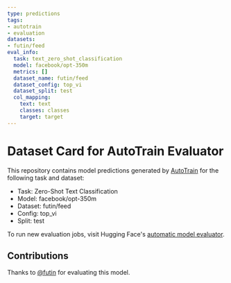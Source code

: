 ```yaml
---
type: predictions
tags:
- autotrain
- evaluation
datasets:
- futin/feed
eval_info:
  task: text_zero_shot_classification
  model: facebook/opt-350m
  metrics: []
  dataset_name: futin/feed
  dataset_config: top_vi
  dataset_split: test
  col_mapping:
    text: text
    classes: classes
    target: target
---
```

# Dataset Card for AutoTrain Evaluator

This repository contains model predictions generated by [AutoTrain](https://huggingface.co/autotrain) for the following task and dataset:

* Task: Zero-Shot Text Classification
* Model: facebook/opt-350m
* Dataset: futin/feed
* Config: top_vi
* Split: test

To run new evaluation jobs, visit Hugging Face's [automatic model evaluator](https://huggingface.co/spaces/autoevaluate/model-evaluator).

## Contributions

Thanks to [@futin](https://huggingface.co/futin) for evaluating this model.